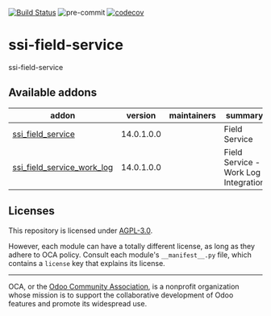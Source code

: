 [![Build Status](https://travis-ci.com/open-synergy/ssi-field-service.svg?branch=14.0)](https://travis-ci.com/open-synergy/ssi-field-service)
![pre-commit](https://github.com/open-synergy/ssi-field-service/actions/workflows/pre-commit.yml/badge.svg)
[![codecov](https://codecov.io/gh/open-synergy/ssi-field-service/branch/14.0/graph/badge.svg)](https://codecov.io/gh/open-synergy/ssi-field-service)

<!-- /!\ do not modify above this line -->

# ssi-field-service

ssi-field-service

<!-- /!\ do not modify below this line -->

<!-- prettier-ignore-start -->

[//]: # (addons)

Available addons
----------------
addon | version | maintainers | summary
--- | --- | --- | ---
[ssi_field_service](ssi_field_service/) | 14.0.1.0.0 |  | Field Service
[ssi_field_service_work_log](ssi_field_service_work_log/) | 14.0.1.0.0 |  | Field Service - Work Log Integration

[//]: # (end addons)

<!-- prettier-ignore-end -->

## Licenses

This repository is licensed under [AGPL-3.0](LICENSE).

However, each module can have a totally different license, as long as they adhere to OCA
policy. Consult each module's `__manifest__.py` file, which contains a `license` key
that explains its license.

----

OCA, or the [Odoo Community Association](http://odoo-community.org/), is a nonprofit
organization whose mission is to support the collaborative development of Odoo features
and promote its widespread use.
